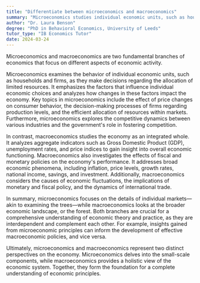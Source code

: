 ```yaml
---
title: "Differentiate between microeconomics and macroeconomics"
summary: "Microeconomics studies individual economic units, such as households and firms, whereas macroeconomics examines the overall economy, including aggregate indicators like GDP, inflation, and unemployment."
author: "Dr. Laura Benson"
degree: "PhD in Behavioral Economics, University of Leeds"
tutor_type: "IB Economics Tutor"
date: 2024-03-24
---
```


Microeconomics and macroeconomics are two fundamental branches of economics that focus on different aspects of economic activity. 

Microeconomics examines the behavior of individual economic units, such as households and firms, as they make decisions regarding the allocation of limited resources. It emphasizes the factors that influence individual economic choices and analyzes how changes in these factors impact the economy. Key topics in microeconomics include the effect of price changes on consumer behavior, the decision-making processes of firms regarding production levels, and the efficient allocation of resources within markets. Furthermore, microeconomics explores the competitive dynamics between various industries and the government's role in fostering competition.

In contrast, macroeconomics studies the economy as an integrated whole. It analyzes aggregate indicators such as Gross Domestic Product (GDP), unemployment rates, and price indices to gain insight into overall economic functioning. Macroeconomics also investigates the effects of fiscal and monetary policies on the economy's performance. It addresses broad economic phenomena, including inflation, price levels, growth rates, national income, savings, and investment. Additionally, macroeconomics considers the causes of economic fluctuations, the implications of monetary and fiscal policy, and the dynamics of international trade.

In summary, microeconomics focuses on the details of individual markets—akin to examining the trees—while macroeconomics looks at the broader economic landscape, or the forest. Both branches are crucial for a comprehensive understanding of economic theory and practice, as they are interdependent and complement each other. For example, insights gained from microeconomic principles can inform the development of effective macroeconomic policies, and vice versa.

Ultimately, microeconomics and macroeconomics represent two distinct perspectives on the economy. Microeconomics delves into the small-scale components, while macroeconomics provides a holistic view of the economic system. Together, they form the foundation for a complete understanding of economic principles.
    